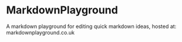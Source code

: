 # MarkdownPlayground

A markdown playground for editing quick markdown ideas, hosted at: markdownplayground.co.uk
